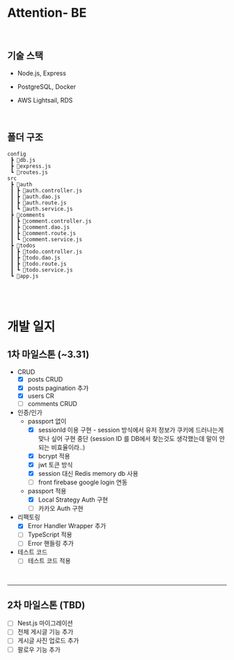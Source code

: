 # Attention- BE

<br />

## 기술 스택

- Node.js, Express
- PostgreSQL, Docker
- AWS Lightsail, RDS

  <br />

## 폴더 구조

```
config
 ┣ 📜db.js
 ┣ 📜express.js
 ┗ 📜routes.js
src
 ┣ 📂auth
 ┃ ┣ 📜auth.controller.js
 ┃ ┣ 📜auth.dao.js
 ┃ ┣ 📜auth.route.js
 ┃ ┗ 📜auth.service.js
 ┣ 📂comments
 ┃ ┣ 📜comment.controller.js
 ┃ ┣ 📜comment.dao.js
 ┃ ┣ 📜comment.route.js
 ┃ ┗ 📜comment.service.js
 ┣ 📂todos
 ┃ ┣ 📜todo.controller.js
 ┃ ┣ 📜todo.dao.js
 ┃ ┣ 📜todo.route.js
 ┃ ┗ 📜todo.service.js
 ┗ 📜app.js
```

<br />
<br />

# 개발 일지

## 1차 마일스톤 (~3.31)
- CRUD
  - [x] posts CRUD
  - [x] posts pagination 추가
  - [x] users CR
  - [ ] comments CRUD
- 인증/인가
  - passport 없이
    - [x] sessionId 이용 구현 - session 방식에서 유저 정보가 쿠키에 드러나는게 맞나 싶어 구현 중단 (session ID 를 DB에서 찾는것도 생각했는데 말이 안되는 비효율이라..)
    - [x] bcrypt 적용
    - [x] jwt 토큰 방식
    - [x] session 대신 Redis memory db 사용
    - [ ] front firebase google login 연동
  - passport 적용
    - [x] Local Strategy Auth 구현
    - [ ] 카카오 Auth 구현
- 리팩토링
  - [x] Error Handler Wrapper 추가
  - [ ] TypeScript 적용
  - [ ] Error 핸들링 추가
- 테스트 코드
  - [ ] 테스트 코드 적용

<br/>

---

## 2차 마일스톤 (TBD)

- [ ] Nest.js 마이그레이션
- [ ] 전체 게시글 기능 추가
- [ ] 게시글 사진 업로드 추가
- [ ] 팔로우 기능 추가
